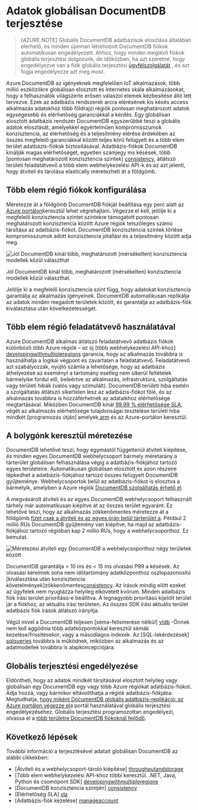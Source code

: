 <properties
   pageTitle="Adatok globálisan DocumentDB terjesztése |} Microsoft Azure"
   description="Tudjon meg többet bolygónk nagyméretű geo replikációs, feladatátvevő és adatok helyreállítás globális létrehozott adatbázisok Azure DocumentDB, teljes körű felügyelt NoSQL adatbázis-szolgáltatás használatával."
   services="documentdb"
   documentationCenter=""
   authors="kiratp"
   manager="jhubbard"
   editor=""/>

<tags
   ms.service="documentdb"
   ms.devlang="multiple"
   ms.topic="article"
   ms.tgt_pltfrm="na"
   ms.workload="na"
   ms.date="08/15/2016"
   ms.author="kipandya"/>
   
   
# <a name="distribute-data-globally-with-documentdb"></a>Adatok globálisan DocumentDB terjesztése

> [AZURE.NOTE] Globális DocumentDB adatbázisok eloszlása általában elérhető, és minden újonnan létrehozott DocumentDB fiókok automatikusan engedélyezett. Ahhoz, hogy minden meglévő fiókok globális terjesztési dolgozunk, de időközben, ha azt szeretné, hogy engedélyezve van a fiók globális terjesztési [ügyfélszolgálatát](https://portal.azure.com/?#blade/Microsoft_Azure_Support/HelpAndSupportBlade) , és azt fogja engedélyezze azt meg most.

Azure DocumentDB az igényeknek megfelelően IoT alkalmazások, több millió eszközökre globálisan elosztott és internetes skála alkalmazásokat, hogy a felhasználók világszerte erősen válaszol elemek kézbesítése álló lett tervezve. Ezek az adatbázis rendszerek arcra elérésének kis késés access alkalmazás adatokhoz több földrajzi régiók pontosan meghatározott adatok egységesebb és elérhetőség garanciákkal a kérdés. Egy globálisan elosztott adatbázis rendszer DocumentDB egyszerűbbé teszi a globális adatok eloszlását, amelyekkel egyértelműen kompromisszumok konzisztencia, az elérhetőség és a teljesítmény elérése érdekében az összes megfelelő garanciákkal között teljes körű felügyelt és a több elem terület adatbázis-fiókok biztosításával. Adatbázis-fiókok DocumentDB kínálják magas elérhetőségét, egyetlen számjegy ms késések, több [pontosan meghatározott konzisztencia szintek] [consistency], átlátszó területi feladatátvevő a több elem webhelykezelési API-k és az azt jelenti, hogy átviteli és tárolása elastically méretezheti át a földgömb. 

  
## <a name="configuring-multi-region-accounts"></a>Több elem régió fiókok konfigurálása

Méretezze át a földgömb DocumentDB fiókját beállítása egy perc alatt az [Azure portálon](documentdb-portal-global-replication.md)keresztül lehet végrehajtani. Végezze el kell, jelölje ki a megfelelő konzisztencia szintet szintekre támogatott pontosan meghatározott konzisztencia között Azure régiók tetszőleges számú társítása az adatbázis-fiókot. DocumentDB konzisztencia szintek törlése kompromisszumok adott konzisztencia jótállási és a teljesítmény között adja meg. 

![Jól DocumentDB kínál több, meghatározott (mérsékelten) konzisztencia modellek közül választhat][1]

Jól DocumentDB kínál több, meghatározott (mérsékelten) konzisztencia modellek közül választhat.

Jelölje ki a megfelelő konzisztencia szint függ, hogy adatokat konzisztencia garantálja az alkalmazás igényeinek. DocumentDB automatikusan replikálja az adatok minden megadott területek között, és garantálja az adatbázis-fiók kiválasztása után következetességét. 


## <a name="using-multi-region-failover"></a>Több elem régió feladatátvevő használatával 

Azure DocumentDB alkalmas átlátszó feladatátvevő adatbázis fiókok különböző több Azure régiók – az új [több webhelykezelési API-khoz] [ developingwithmultipleregions] garancia, hogy az alkalmazás továbbra is használhatja a logikai végpont és zavartalan a feladatátvevő. Feladatátvevő azt szabályozzák, nyújtó számla a lehetősége, hogy az adatbázis áthelyezése az eseményt a tartomány esetleg nem sikerül feltételek bármelyike fordul elő, beleértve az alkalmazás, infrastruktúra, szolgáltatás vagy területi hibák (valós vagy szimulált). DocumentDB területi hiba esetén a szolgáltatás átlátszó sikertelen lesz az adatbázis-fiókot fölé, és az alkalmazás továbbra is hozzáférhetnek az adataikhoz elérhetősége megtartásával. Miközben DocumentDB kínál [99.99 % elérhetősége SLA][sla], végét az alkalmazás elérhetősége tulajdonságai tesztelése területi hiba mindkét [programozás útján] amelyek[ arm] és az Azure-portálon keresztül.


## <a name="scaling-across-the-planet"></a>A bolygónk keresztül méretezése
DocumentDB lehetővé teszi, hogy egymástól függetlenül átviteli kiépítése, és minden egyes DocumentDB webhelycsoport bármely méretarány a tárterület globálisan felhasználása végig a adatbázis-fiókjához tartozó egyes területeire. Automatikusan globálisan elosztott és azon részeire lépkedhet a adatbázis-fiókjához tartozó összes felügyelt DocumentDB gyűjteménye. Webhelycsoportok belül az adatbázis-fiókot is elosztva a bármelyik, amelyben a Azure régiók [DocumentDB szolgáltatás érhető el][serviceregions]. 

A megvásárolt átviteli és az egyes DocumentDB webhelycsoport felhasznált tárhely már automatikusan kiépítve át az összes terület egyaránt. Ez lehetővé teszi, hogy az alkalmazás zökkenőmentes méretezze át a földgömb [fizet csak a átviteli és az egyes órán belül tárterület a][pricing]. Például 2 millió RUs DocumentDB gyűjtemény van kiépítve, ha majd az adatbázis-fiókjához tartozó régióban kap 2 millió RUs, hogy a webhelycsoporthoz. Ez bemutat.

![Méretezési átviteli egy DocumentDB a webhelycsoporthoz négy területek között][2]

DocumentDB garantálja < 10 ms és < 15 ms olvasási P99 a késések. Az olvasási kérelmek soha nem időtartomány adatközponthoz oszlopazonosító [kiválasztása után konzisztencia követelmények]zökkenőmentes[consistency]. Az írások mindig előtt ezeket az ügyfelek nem nyugtázza helyileg elkövetett kvórum. Minden adatbázis fiók írási terület prioritású-e beállítva. A legnagyobb prioritású kijelölt terület jár a fiókhoz, az aktuális írási területen. Az összes SDK írási aktuális terület adatbázis fiók írások átlátszó irányítja. 

Végül mivel a DocumentDB teljesen [séma-felismerése nélkül] [ vldb] -Önnek nem kell aggódnia több adatközpontokkal keresztül sémák kezelése/frissítésekor, vagy a másodlagos indexek. Az [SQL-lekérdezések] [ sqlqueries] továbbra is működnek, miközben az alkalmazás és az adatmodellek továbbra is alapkoncepciójára. 


## <a name="enabling-global-distribution"></a>Globális terjesztési engedélyezése 

Eldöntheti, hogy az adatok mindkét társításával elosztott helyileg vagy globálisan egy DocumentDB egy vagy több Azure régiókat adatbázis-fiókot. Adja hozzá, vagy bármikor eltávolíthatja a régiók adatbázis-fiókjába. Megtudhatja, [hogy miként DocumentDB globális adatbázis-replikáció: az Azure portálon végezze el](documentdb-portal-global-replication.md)a portál használatával globális terjesztési engedélyezéséhez. Globális terjesztési programozottan engedélyezi, olvassa el a [több területre DocumentDB fiókoknál fejlődő](documentdb-developing-with-multiple-regions.md).

## <a name="next-steps"></a>Következő lépések

További információ a terjesztésével adatait globálisan DocumentDB az alábbi cikkekben:

* [Átviteli és a webhelycsoport-tároló kiépítése] [throughputandstorage]
* [Több elem webhelykezelési API-khoz többi keresztül. .NET, Java, Python és csomópont SDK] [developingwithmultipleregions]
* [DocumentDB konzisztencia szintjén] [consistency]
* [Elérhetőség SLA] [sla]
* [Adatbázis-fiók kezelése] [manageaccount]

[1]: ./media/documentdb-distribute-data-globally/consistency-tradeoffs.png
[2]: ./media/documentdb-distribute-data-globally/collection-regions.png

<!--Reference style links - using these makes the source content way more readable than using inline links-->
[pcolls]: documentdb-partition-data.md
[consistency]: documentdb-consistency-levels.md
[consistencytradeooffs]: ./documentdb-consistency-levels/#consistency-levels-and-tradeoffs
[developingwithmultipleregions]: documentdb-developing-with-multiple-regions.md
[createaccount]: documentdb-create-account.md
[manageaccount]: documentdb-manage-account.md
[manageaccount-consistency]: documentdb-manage-account.md#consistency
[throughputandstorage]: documentdb-manage.md
[arm]: documentdb-automation-resource-manager-cli.md
[regions]: https://azure.microsoft.com/regions/
[serviceregions]: https://azure.microsoft.com/en-us/regions/#services 
[pricing]: https://azure.microsoft.com/pricing/details/documentdb/
[sla]: https://azure.microsoft.com/support/legal/sla/documentdb/ 
[vldb]: http://www.vldb.org/pvldb/vol8/p1668-shukla.pdf
[sqlqueries]: documentdb-sql-query.md

